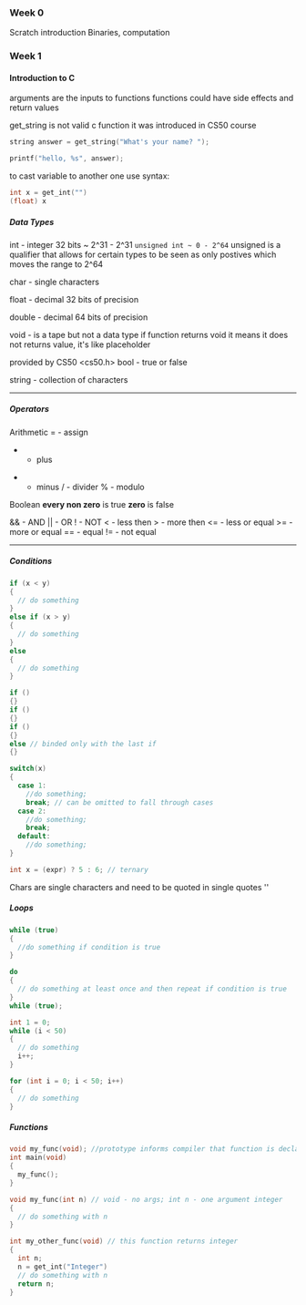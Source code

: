 ### Week 0
Scratch introduction
Binaries, computation

### Week 1
#### Introduction to C

arguments are the inputs to functions
functions could have side effects and return values

get_string is not valid c function it was introduced in CS50 course
```C
string answer = get_string("What's your name? ");

printf("hello, %s", answer);
```

to cast variable to another one use syntax:
```C
int x = get_int("")
(float) x
```

##### Data Types

int - integer 32 bits ~ 2^31 - 2^31
`unsigned int ~ 0 - 2^64`  unsigned is a qualifier that allows for certain types to be seen as only postives which moves the range to 2^64

char - single characters

float - decimal 32 bits of precision

double - decimal 64 bits of precision

void - is a tape but not a data type if function returns void it means it does not returns value, it's like placeholder

provided by CS50 <cs50.h>
bool - true or false

string - collection of characters

---
##### Operators
Arithmetic
= - assign
+ - plus
- - minus
/ - divider
% - modulo

Boolean
**every non zero** is true
**zero** is false

&& - AND
|| - OR
! - NOT
< - less then
\> - more then
\<= - less or equal
\>= - more or equal
== - equal
!= - not equal

---
##### Conditions
```C
if (x < y)
{
  // do something
}
else if (x > y)
{
  // do something
}
else
{
  // do something
}

if ()
{}
if ()
{}
if ()
{}
else // binded only with the last if
{}

switch(x)
{
  case 1:
    //do something;
    break; // can be omitted to fall through cases
  case 2:
    //do something;
    break;
  default:
    //do something;
}

int x = (expr) ? 5 : 6; // ternary
```

Chars are single characters and need to be quoted in single quotes ''

##### Loops

```C
while (true)
{
  //do something if condition is true
}

do
{
  // do something at least once and then repeat if condition is true
}
while (true);

int 1 = 0;
while (i < 50)
{
  // do something
  i++;
}

for (int i = 0; i < 50; i++)
{
  // do something
}
```

##### Functions

```C
void my_func(void); //prototype informs compiler that function is declared somewhere else
int main(void)
{
  my_func();
}

void my_func(int n) // void - no args; int n - one argument integer
{
  // do something with n
}

int my_other_func(void) // this function returns integer
{
  int n;
  n = get_int("Integer")
  // do something with n
  return n;
}
```
